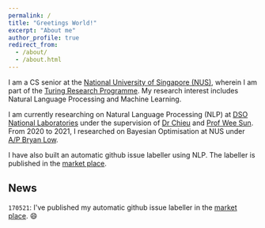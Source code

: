 ```yaml
---
permalink: /
title: "Greetings World!"
excerpt: "About me"
author_profile: true
redirect_from: 
  - /about/
  - /about.html
---
```

I am a CS senior at the [National University of Singapore (NUS)](https://www.comp.nus.edu.sg), wherein I am part of the [Turing Research Programme](https://www.comp.nus.edu.sg/programmes/ug/cs/tp/). My research interest includes Natural Language Processing and Machine Learning.

I am currently researching on Natural Language Processing (NLP) at [DSO National Laboratories](https://www.dso.org.sg) under the supervision of [Dr Chieu](https://chaileon.github.io) and [Prof Wee Sun](https://www.comp.nus.edu.sg/~leews/). From 2020 to 2021, I researched on Bayesian Optimisation at NUS under [A/P Bryan Low](https://www.comp.nus.edu.sg/~lowkh/research.html). 

I have also built an automatic github issue labeller using NLP. The labeller is published in the [market place](https://github.com/marketplace/actions/auto-github-issue-labeller). 

<!-- Purpose of news: latest update regarding my research, as it can be hard tracking what's new -->
## News
`170521`: I've published my automatic github issue labeller in the [market place](https://github.com/marketplace/actions/auto-github-issue-labeller). 😄
